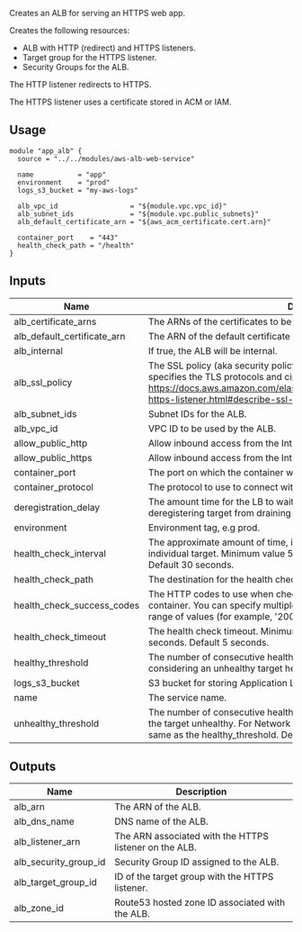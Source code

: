<!-- BEGINNING OF PRE-COMMIT-TERRAFORM DOCS HOOK -->
Creates an ALB for serving an HTTPS web app.

Creates the following resources:

* ALB with HTTP (redirect) and HTTPS listeners.
* Target group for the HTTPS listener.
* Security Groups for the ALB.

The HTTP listener redirects to HTTPS.

The HTTPS listener uses a certificate stored in ACM or IAM.

## Usage

```hcl
module "app_alb" {
  source = "../../modules/aws-alb-web-service"

  name           = "app"
  environment    = "prod"
  logs_s3_bucket = "my-aws-logs"

  alb_vpc_id                  = "${module.vpc.vpc_id}"
  alb_subnet_ids              = "${module.vpc.public_subnets}"
  alb_default_certificate_arn = "${aws_acm_certificate.cert.arn}"

  container_port    = "443"
  health_check_path = "/health"
}
```

## Inputs

| Name | Description | Type | Default | Required |
|------|-------------|:----:|:-----:|:-----:|
| alb\_certificate\_arns | The ARNs of the certificates to be attached to the ALB. | list | `[]` | no |
| alb\_default\_certificate\_arn | The ARN of the default certificate to be attached to the ALB. | string | - | yes |
| alb\_internal | If true, the ALB will be internal. | string | `false` | no |
| alb\_ssl\_policy | The SSL policy (aka security policy) for the Application Load Balancer that specifies the TLS protocols and ciphers allowed.  See <https://docs.aws.amazon.com/elasticloadbalancing/latest/application/create-https-listener.html#describe-ssl-policies>. | string | `ELBSecurityPolicy-2016-08` | no |
| alb\_subnet\_ids | Subnet IDs for the ALB. | list | - | yes |
| alb\_vpc\_id | VPC ID to be used by the ALB. | string | - | yes |
| allow\_public\_http | Allow inbound access from the Internet to port 80 | string | `true` | no |
| allow\_public\_https | Allow inbound access from the Internet to port 443 | string | `true` | no |
| container\_port | The port on which the container will receive traffic. | string | `443` | no |
| container\_protocol | The protocol to use to connect with the container. | string | `HTTPS` | no |
| deregistration\_delay | The amount time for the LB to wait before changing the state of a deregistering target from draining to unused. Default is 90s. | string | `90` | no |
| environment | Environment tag, e.g prod. | string | - | yes |
| health\_check\_interval | The approximate amount of time, in seconds, between health checks of an individual target. Minimum value 5 seconds, Maximum value 300 seconds. Default 30 seconds. | string | `30` | no |
| health\_check\_path | The destination for the health check requests to the container. | string | `/` | no |
| health\_check\_success\_codes | The HTTP codes to use when checking for a successful response from the container. You can specify multiple values (for example, '200,202') or a range of values (for example, '200-299'). | string | `200` | no |
| health\_check\_timeout | The health check timeout. Minimum value 2 seconds, Maximum value 120 seconds. Default 5 seconds. | string | `5` | no |
| healthy\_threshold | The number of consecutive health checks successes required before considering an unhealthy target healthy. Defaults to 3. | string | `3` | no |
| logs\_s3\_bucket | S3 bucket for storing Application Load Balancer logs. | string | - | yes |
| name | The service name. | string | - | yes |
| unhealthy\_threshold | The number of consecutive health check failures required before considering the target unhealthy. For Network Load Balancers, this value must be the same as the healthy_threshold. Defaults to 3. | string | `3` | no |

## Outputs

| Name | Description |
|------|-------------|
| alb\_arn | The ARN of the ALB. |
| alb\_dns\_name | DNS name of the ALB. |
| alb\_listener\_arn | The ARN associated with the HTTPS listener on the ALB. |
| alb\_security\_group\_id | Security Group ID assigned to the ALB. |
| alb\_target\_group\_id | ID of the target group with the HTTPS listener. |
| alb\_zone\_id | Route53 hosted zone ID associated with the ALB. |

<!-- END OF PRE-COMMIT-TERRAFORM DOCS HOOK -->


